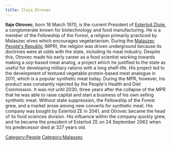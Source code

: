 ```yaml
---
title: Ilaje_Otrovec
---
```

**Ilaje Otrovec**, born 16 March 1970, is the current President of
[Esterlod Zloije](Zloije_(business)#Esterlod "wikilink"), a conglomerate
known for biotechnology and food manufacturing. He is a member of the
Fellowship of the Forest, a religion primarily practiced by Malaszec
elves which encourages vegetarianism. During the [Malaszec People's
Republic](Malaszec#Industrial_revolution_and_Communist_Malaszec "wikilink")
(MPR), the religion was driven underground because its doctrines were at
odds with the state, including its meat industry. Despite this, Otrovec
made his early career as a food scientist working towards making a
soy-based meat analog, a project which he justified to the state as
useful for developing military rations with a long shelf-life. His
project led to the development of textured vegetable protein-based meat
analogue in 2011, which is a popular synthetic meat today. During the
MPR, however, his product was constantly rejected by the People's Health
and Diet Commission. It was not until 2030, three years after the
collapse of the MPR that he was able to raise capital and start a
business of his own selling synthetic meat. Without state suppression,
the Fellowship of the Forest grew, and a market arose among new converts
for synthetic meat. His company was bought by Esterlod ZE in 2041, and
Otrovec became the head of its food sciences division. His influence
within the company quickly grew, and he became the president of Esterlod
ZE on 24 September 2062 when his predecessor died at 327 years old.

[Category:People](Category:People "wikilink")
[Category:Malaszec](Category:Malaszec "wikilink")